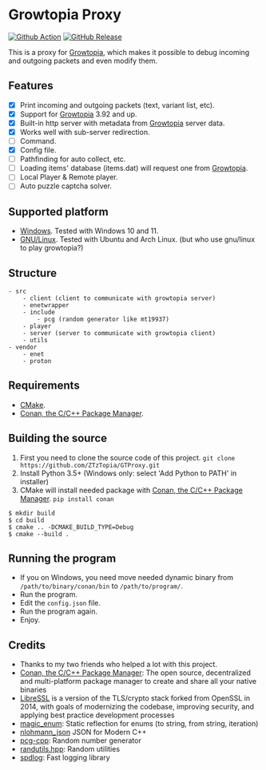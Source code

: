 # Growtopia Proxy
[![Github Action](https://img.shields.io/github/workflow/status/ZTzTopia/GTProxy/Build?logo=github&logoColor=white)](https://github.com/ZTzTopia/GTProxy/actions?query=workflow%3ABuild)
[![GitHub Release](https://img.shields.io/github/v/release/ZTzTopia/GTProxy.svg?color=orange&logo=docusign&logoColor=orange)](https://github.com/ZTzTopia/GTProxy/releases/latest) 

This is a proxy for [Growtopia](https://growtopiagame.com/), which makes it possible to debug incoming and outgoing packets and even modify them.

## Features
- [x] Print incoming and outgoing packets (text, variant list, etc).
- [x] Support for [Growtopia](https://growtopiagame.com/) 3.92 and up.
- [x] Built-in http server with metadata from [Growtopia](https://growtopiagame.com/) server data.
- [x] Works well with sub-server redirection.
- [ ] Command.
- [x] Config file.
- [ ] Pathfinding for auto collect, etc.
- [ ] Loading items' database (items.dat) will request one from [Growtopia](https://growtopiagame.com/).
- [ ] Local Player & Remote player.
- [ ] Auto puzzle captcha solver.

## Supported platform
- [Windows](https://www.microsoft.com/en-us/windows). Tested with Windows 10 and 11.
- [GNU/Linux](https://www.gnu.org/gnu/linux-and-gnu.en.html). Tested with Ubuntu and Arch Linux. (but who use gnu/linux to play growtopia?)

## Structure
```
- src
    - client (client to communicate with growtopia server)
    - enetwrapper
    - include
        - pcg (random generator like mt19937)
    - player
    - server (server to communicate with growtopia client)
    - utils
- vendor
    - enet
    - proton
```

## Requirements
- [CMake](https://cmake.org/).
- [Conan, the C/C++ Package Manager](https://conan.io).

## Building the source
1. First you need to clone the source code of this project. `git clone https://github.com/ZTzTopia/GTProxy.git`
2. Install Python 3.5+ (Windows only: select 'Add Python to PATH' in installer)
3. CMake will install needed package with [Conan, the C/C++ Package Manager](https://conan.io). `pip install conan`
```shell
$ mkdir build
$ cd build
$ cmake .. -DCMAKE_BUILD_TYPE=Debug
$ cmake --build .
```

## Running the program
- If you on Windows, you need move needed dynamic binary from `/path/to/binary/conan/bin` to `/path/to/program/`.
- Run the program.
- Edit the `config.json` file.
- Run the program again.
- Enjoy.

## Credits
- Thanks to my two friends who helped a lot with this project.
- [Conan, the C/C++ Package Manager](https://conan.io/): The open source, decentralized and multi-platform package manager to create and share all your native binaries
- [LibreSSL](https://www.libressl.org/) is a version of the TLS/crypto stack forked from OpenSSL in 2014, with goals of modernizing the codebase, improving security, and applying best practice development processes
- [magic_enum](https://github.com/Neargye/magic_enum): Static reflection for enums (to string, from string, iteration)
- [nlohmann_json](https://github.com/nlohmann/json) JSON for Modern C++
- [pcg-cpp](https://github.com/imneme/pcg-cpp): Random number generator
- [randutils.hpp](https://gist.github.com/imneme/540829265469e673d045): Random utilities
- [spdlog](https://github.com/gabime/spdlog): Fast logging library
